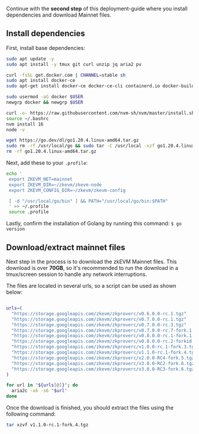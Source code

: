 
Continue with the **second step** of this deployment-guide where you install dependencies and download Mainnet files.

## Install dependencies

First, install base dependencies:

```bash
sudo apt update -y
sudo apt install -y tmux git curl unzip jq aria2 pv

curl -fsSL get.docker.com | CHANNEL=stable sh
sudo apt install docker-ce
sudo apt-get install docker-ce docker-ce-cli containerd.io docker-buildx-plugin docker-compose-plugin

sudo usermod -aG docker $USER
newgrp docker && newgrp $USER

curl -o- https://raw.githubusercontent.com/nvm-sh/nvm/master/install.sh | bash
source ~/.bashrc
nvm install 16
node -v

wget https://go.dev/dl/go1.20.4.linux-amd64.tar.gz
sudo rm -rf /usr/local/go && sudo tar -C /usr/local -xzf go1.20.4.linux-amd64.tar.gz
rm -rf go1.20.4.linux-amd64.tar.gz
```

Next, add these to your `.profile`:

   ```bash
   echo '
    export ZKEVM_NET=mainnet
    export ZKEVM_DIR=~/zkevm/zkevm-node
    export ZKEVM_CONFIG_DIR=~/zkevm/zkevm-config
   
    [ -d "/usr/local/go/bin" ] && PATH="/usr/local/go/bin:$PATH"
    ' >> ~/.profile
    source .profile
   ```


Lastly, confirm the installation of Golang by running this command: `$ go version`

## Download/extract mainnet files

Next step in the process is to download the zkEVM Mainnet files. This download is over **70GB**, so it's recommended to run the download in a tmux/screen session to handle any network interruptions.

The files are located in several urls, so a script can be used as shown below:

```bash

urls=(
  "https://storage.googleapis.com/zkevm/zkproverc/v0.6.0.0-rc.1.tgz"
  "https://storage.googleapis.com/zkevm/zkproverc/v0.7.0.0-rc.1.tgz"
  "https://storage.googleapis.com/zkevm/zkproverc/v0.7.0.0-rc.3.tgz"
  "https://storage.googleapis.com/zkevm/zkproverc/v0.7.0.0-rc.7-fork.1.tgz"
  "https://storage.googleapis.com/zkevm/zkproverc/v0.8.0.0-rc.1-fork.1.tgz"
  "https://storage.googleapis.com/zkevm/zkproverc/v0.8.0.0-rc.2-forkid.2.tgz"
  "https://storage.googleapis.com/zkevm/zkproverc/v1.0.0-rc.1-fork.3.tgz"
  "https://storage.googleapis.com/zkevm/zkproverc/v1.1.0-rc.1-fork.4.tgz"
  "https://storage.googleapis.com/zkevm/zkproverc/v2.0.0-RC4-fork.5.tgz"
  "https://storage.googleapis.com/zkevm/zkproverc/v3.0.0-RC2-fork.6.tgz"
  "https://storage.googleapis.com/zkevm/zkproverc/v3.0.0-RC3-fork.6.tgz"
)

for url in "${urls[@]}"; do
  aria2c -x6 -s6 "$url"
done
```


<!-- ```bash
aria2c -x6 -s6 "https://de012a78750e59b808d922b39535e862.s3.eu-west-1.amazonaws.com/v1.1.0-rc.1-fork.4.tgz"
pv v1.1.0-rc.1-fork.4.tgz | tar xzf -
``` -->

Once the download is finished, you should extract the files using the following command:

```bash
tar xzvf v1.1.0-rc.1-fork.4.tgz
```
